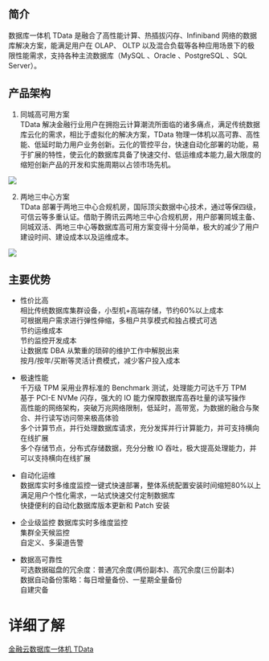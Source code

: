 ## 简介
数据库一体机 TData 是融合了高性能计算、热插拔闪存、Infiniband 网络的数据库解决方案，能满足用户在 OLAP、 OLTP 以及混合负载等各种应用场景下的极限性能需求，支持各种主流数据库（MySQL 、Oracle 、PostgreSQL 、SQL Server）。


## 产品架构
1. 同城高可用方案  
TData 解决金融行业用户在拥抱云计算潮流所面临的诸多痛点，满足传统数据库云化的需求，相比于虚拟化的解决方案，TData 物理一体机以高可靠、高性能、低延时助力用户业务创新。云化的管控平台，快速自动化部署的功能，易于扩展的特性，使云化的数据库具备了快速交付、低运维成本能力,最大限度的缩短创新产品的开发和实施周期以占领市场先机。  

![](https://mc.qcloudimg.com/static/img/f901590cd6980e8225d15cf9ccd9da7a/image.png)  

2. 两地三中心方案  
TData 部署于两地三中心合规机房，国际顶尖数据中心技术，通过等保四级，可信云等多重认证。借助于腾讯云两地三中心合规机房，用户部署同城主备、同城双活、两地三中心等数据库高可用方案变得十分简单，极大的减少了用户建设时间、建设成本以及运维成本。  

![](https://mc.qcloudimg.com/static/img/7f2542d36cabb62bb7216fd4b488e713/image.png)

## 主要优势

- 性价比高  
相比传统数据库集群设备，小型机+高端存储，节约60%以上成本  
可根据用户需求进行弹性伸缩，多租户共享模式和独占模式可选  
节约运维成本  
节约监控开发成本  
让数据库 DBA 从繁重的琐碎的维护工作中解脱出来  
按月/按年/买断等灵活计费模式，减少客户投入成本  

- 极速性能  
千万级 TPM 采用业界标准的 Benchmark 测试，处理能力可达千万 TPM  
基于 PCI-E NVMe 闪存，强大的 IO 能力保障数据库高吞吐量的读写操作  
高性能的网络架构，突破万兆网络限制，低延时，高带宽，为数据的融合与聚合、并行读写访问带来极高体验  
多个计算节点，并行处理数据库请求，充分发挥并行计算能力，并可支持横向在线扩展  
多个存储节点，分布式存储数据，充分分散 IO 吞吐，极大提高处理能力，并可以支持横向在线扩展  

- 自动化运维  
数据库实时多维度监控一键式快速部署，整体系统配置安装时间缩短80%以上  
满足用户个性化需求，一站式快速交付定制数据库  
快捷便利的自动化数据库版本更新和 Patch 安装  

- 企业级监控
数据库实时多维度监控  
集群全天候监控  
自定义、多渠道告警  
 
- 数据高可靠性  
可选数据磁盘的冗余度：普通冗余度(两份副本)、高冗余度(三份副本)  
数据自动备份策略：每日增量备份、一星期全量备份  
自建灾备  

# 详细了解
[金融云数据库一体机 TData](https://cloud.tencent.com/product/tdata)
